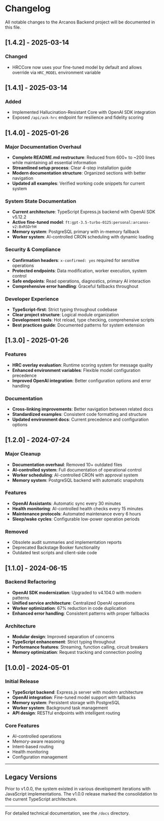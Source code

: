 # Changelog

All notable changes to the Arcanos Backend project will be documented in this file.

## [1.4.2] - 2025-03-14

### Changed
- HRCCore now uses your fine-tuned model by default and allows override via `HRC_MODEL` environment variable

## [1.4.1] - 2025-03-14

### Added
- Implemented Hallucination-Resistant Core with OpenAI SDK integration
- Exposed `/api/ask-hrc` endpoint for resilience and fidelity scoring

## [1.4.0] - 2025-01-26

### Major Documentation Overhaul
- **Complete README.md restructure**: Reduced from 600+ to ~200 lines while maintaining all essential information
- **Streamlined setup process**: Clear 4-step installation guide
- **Modern documentation structure**: Organized sections with better navigation
- **Updated all examples**: Verified working code snippets for current system

### System State Documentation
- **Current architecture**: TypeScript Express.js backend with OpenAI SDK v5.12.2
- **Active fine-tuned model**: `ft:gpt-3.5-turbo-0125:personal:arcanos-v2:BxRSDrhH`
- **Memory system**: PostgreSQL primary with in-memory fallback
- **Worker system**: AI-controlled CRON scheduling with dynamic loading

### Security & Compliance
- **Confirmation headers**: `x-confirmed: yes` required for sensitive operations
- **Protected endpoints**: Data modification, worker execution, system control
- **Safe endpoints**: Read operations, diagnostics, primary AI interaction
- **Comprehensive error handling**: Graceful fallbacks throughout

### Developer Experience
- **TypeScript-first**: Strict typing throughout codebase
- **Clear project structure**: Logical module organization
- **Development tools**: Hot reload, type checking, comprehensive scripts
- **Best practices guide**: Documented patterns for system extension

## [1.3.0] - 2025-01-26

### Features
- **HRC overlay evaluation**: Runtime scoring system for message quality
- **Enhanced environment variables**: Flexible model configuration precedence
- **Improved OpenAI integration**: Better configuration options and error handling

### Documentation
- **Cross-linking improvements**: Better navigation between related docs
- **Standardized examples**: Consistent code formatting and structure
- **Updated environment docs**: Current precedence and configuration options

## [1.2.0] - 2024-07-24

### Major Cleanup
- **Documentation overhaul**: Removed 10+ outdated files
- **AI-controlled system**: Full documentation of operational control
- **Worker scheduling**: AI-controlled CRON with approval system
- **Memory system**: PostgreSQL backend with automatic snapshots

### Features
- **OpenAI Assistants**: Automatic sync every 30 minutes
- **Health monitoring**: AI-controlled health checks every 15 minutes
- **Maintenance protocols**: Automated maintenance every 6 hours
- **Sleep/wake cycles**: Configurable low-power operation periods

### Removed
- Obsolete audit summaries and implementation reports
- Deprecated Backstage Booker functionality
- Outdated test scripts and client-side code

## [1.1.0] - 2024-06-15

### Backend Refactoring
- **OpenAI SDK modernization**: Upgraded to v4.104.0 with modern patterns
- **Unified service architecture**: Centralized OpenAI operations
- **Worker optimization**: 67% reduction in code duplication
- **Enhanced error handling**: Consistent patterns with proper fallbacks

### Architecture
- **Modular design**: Improved separation of concerns
- **TypeScript enhancement**: Strict typing throughout
- **Performance features**: Streaming, function calling, circuit breakers
- **Memory optimization**: Request tracking and connection pooling

## [1.0.0] - 2024-05-01

### Initial Release
- **TypeScript backend**: Express.js server with modern architecture
- **OpenAI integration**: Fine-tuned model support with fallbacks
- **Memory system**: Persistent storage with PostgreSQL
- **Worker system**: Background task management
- **API design**: RESTful endpoints with intelligent routing

### Core Features
- AI-controlled operations
- Memory-aware reasoning
- Intent-based routing
- Health monitoring
- Configuration management

---

## Legacy Versions

Prior to v1.0.0, the system existed in various development iterations with JavaScript implementations. The v1.0.0 release marked the consolidation to the current TypeScript architecture.

---

For detailed technical documentation, see the `/docs` directory.